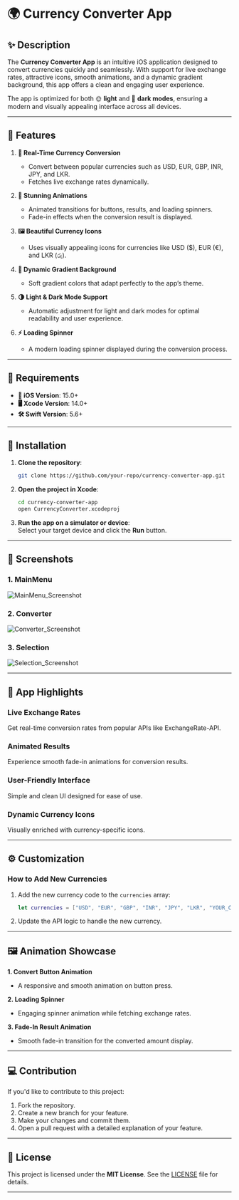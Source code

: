 
# 🌍 Currency Converter App

## ✨ Description

The **Currency Converter App** is an intuitive iOS application designed to convert currencies quickly and seamlessly. With support for live exchange rates, attractive icons, smooth animations, and a dynamic gradient background, this app offers a clean and engaging user experience.

The app is optimized for both 🌞 **light** and 🌙 **dark modes**, ensuring a modern and visually appealing interface across all devices.

---

## 🌟 Features

1. **💱 Real-Time Currency Conversion**  
   - Convert between popular currencies such as USD, EUR, GBP, INR, JPY, and LKR.  
   - Fetches live exchange rates dynamically.

2. **🎨 Stunning Animations**  
   - Animated transitions for buttons, results, and loading spinners.  
   - Fade-in effects when the conversion result is displayed.

3. **🖼️ Beautiful Currency Icons**  
   - Uses visually appealing icons for currencies like USD ($), EUR (€), and LKR (රු).  

4. **🌈 Dynamic Gradient Background**  
   - Soft gradient colors that adapt perfectly to the app’s theme.

5. **🌗 Light & Dark Mode Support**  
   - Automatic adjustment for light and dark modes for optimal readability and user experience.

6. **⚡ Loading Spinner**  
   - A modern loading spinner displayed during the conversion process.

---

## 🔧 Requirements

- **📱 iOS Version**: 15.0+  
- **🖥️ Xcode Version**: 14.0+  
- **🛠️ Swift Version**: 5.6+  

---

## 🚀 Installation

1. **Clone the repository**:  
   ```bash
   git clone https://github.com/your-repo/currency-converter-app.git
   ```

2. **Open the project in Xcode**:  
   ```bash
   cd currency-converter-app
   open CurrencyConverter.xcodeproj
   ```

3. **Run the app on a simulator or device**:  
   Select your target device and click the **Run** button.

---

## 📸 Screenshots

### 1.  MainMenu  
![MainMenu_Screenshot](main.png)

### 2. Converter
![Converter_Screenshot](con.png)

### 3. Selection
![Selection_Screenshot](sel.png)

---

## 🌈 App Highlights

### **Live Exchange Rates**  
Get real-time conversion rates from popular APIs like ExchangeRate-API.

### **Animated Results**  
Experience smooth fade-in animations for conversion results.

### **User-Friendly Interface**  
Simple and clean UI designed for ease of use.

### **Dynamic Currency Icons**  
Visually enriched with currency-specific icons.

---

## ⚙️ Customization

### How to Add New Currencies  
1. Add the new currency code to the `currencies` array:
   ```swift
   let currencies = ["USD", "EUR", "GBP", "INR", "JPY", "LKR", "YOUR_CURRENCY_CODE"]
   ```

2. Update the API logic to handle the new currency.

---

## 🖼️ Animation Showcase

**1. Convert Button Animation**  
- A responsive and smooth animation on button press.

**2. Loading Spinner**  
- Engaging spinner animation while fetching exchange rates.

**3. Fade-In Result Animation**  
- Smooth fade-in transition for the converted amount display.

---

## 💻 Contribution

If you'd like to contribute to this project:  
1. Fork the repository.  
2. Create a new branch for your feature.  
3. Make your changes and commit them.  
4. Open a pull request with a detailed explanation of your feature.

---

## 📄 License

This project is licensed under the **MIT License**. See the [LICENSE](Apptora) file for details.

---
